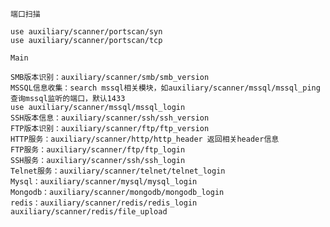 `端口扫描`
    
    use auxiliary/scanner/portscan/syn
    use auxiliary/scanner/portscan/tcp
    
`Main`
    
    SMB版本识别：auxiliary/scanner/smb/smb_version 
    MSSQL信息收集：search mssql相关模块，如auxiliary/scanner/mssql/mssql_ping 查询mssql监听的端口，默认1433
    use auxiliary/scanner/mssql/mssql_login
    SSH版本信息：auxiliary/scanner/ssh/ssh_version
    FTP版本识别：auxiliary/scanner/ftp/ftp_version
    HTTP服务：auxiliary/scanner/http/http_header 返回相关header信息
    FTP服务：auxiliary/scanner/ftp/ftp_login  
    SSH服务：auxiliary/scanner/ssh/ssh_login
    Telnet服务：auxiliary/scanner/telnet/telnet_login 
    Mysql：auxiliary/scanner/mysql/mysql_login
    Mongodb：auxiliary/scanner/mongodb/mongodb_login
    redis：auxiliary/scanner/redis/redis_login
    auxiliary/scanner/redis/file_upload
    
